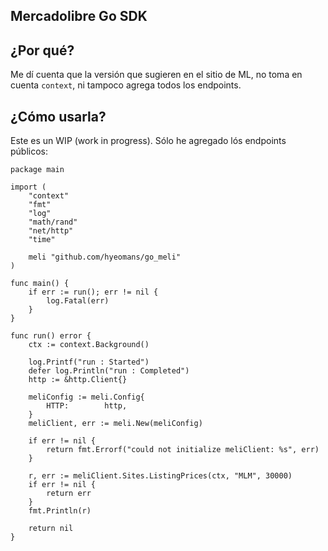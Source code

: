 Mercadolibre Go SDK
-----

## ¿Por qué?

Me dí cuenta que la versión que sugieren en el sitio de ML, no toma en cuenta `context`, ni tampoco
agrega todos los endpoints.

## ¿Cómo usarla?

Este es un WIP (work in progress). Sólo he agregado lós endpoints públicos:

```
package main

import (
	"context"
	"fmt"
	"log"
	"math/rand"
	"net/http"
	"time"

	meli "github.com/hyeomans/go_meli"
)

func main() {
	if err := run(); err != nil {
		log.Fatal(err)
	}
}

func run() error {
	ctx := context.Background()

	log.Printf("run : Started")
	defer log.Println("run : Completed")
	http := &http.Client{}

	meliConfig := meli.Config{
		HTTP:        http,
	}
	meliClient, err := meli.New(meliConfig)

	if err != nil {
		return fmt.Errorf("could not initialize meliClient: %s", err)
	}

	r, err := meliClient.Sites.ListingPrices(ctx, "MLM", 30000)
	if err != nil {
		return err
	}
	fmt.Println(r)

	return nil
}
```